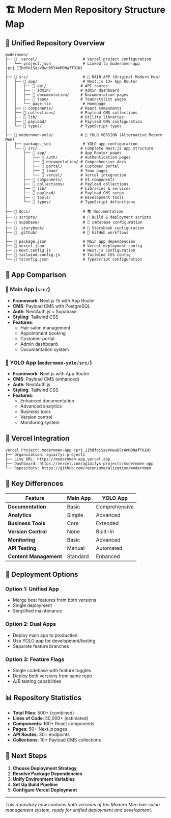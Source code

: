 # 🏗️ Modern Men Repository Structure Map

## 📁 Unified Repository Overview

```
modernmen/
├── 📁 .vercel/                    # Vercel project configuration
│   └── project.json              # Linked to modernmen-app (prj_1IhdfoiSasVHwuB5Y4nMONafTO1N)
│
├── 📁 src/                        # 🎯 MAIN APP (Original Modern Men)
│   ├── 📁 app/                    # Next.js 13+ App Router
│   │   ├── 📁 api/               # API routes
│   │   ├── 📁 admin/             # Admin dashboard
│   │   ├── 📁 documentation/     # Documentation pages
│   │   ├── 📁 team/              # Team/stylist pages
│   │   └── page.tsx              # Homepage
│   ├── 📁 components/            # React components
│   ├── 📁 collections/           # Payload CMS collections
│   ├── 📁 lib/                   # Utility libraries
│   ├── 📁 payload/               # Payload CMS configuration
│   └── 📁 types/                 # TypeScript types
│
├── 📁 modernmen-yolo/            # 🚀 YOLO VERSION (Alternative Modern Men)
│   ├── package.json              # YOLO app configuration
│   └── 📁 src/                   # Complete Next.js app structure
│       ├── 📁 app/               # App Router pages
│       │   ├── 📁 auth/          # Authentication pages
│       │   ├── 📁 documentation/ # Comprehensive docs
│       │   ├── 📁 portal/        # Customer portal
│       │   ├── 📁 team/          # Team pages
│       │   └── 📁 vercel/        # Vercel integration
│       ├── 📁 components/        # UI components
│       ├── 📁 collections/       # Payload collections
│       ├── 📁 lib/               # Libraries & services
│       ├── 📁 payload/           # Payload CMS setup
│       ├── 📁 tools/             # Development tools
│       └── 📁 types/             # TypeScript definitions
│
├── 📁 docs/                       # 📚 Documentation
├── 📁 scripts/                    # 🔧 Build & deployment scripts
├── 📁 supabase/                   # 🗄️ Database configuration
├── 📁 .storybook/                 # 📖 Storybook configuration
├── 📁 .github/                    # 🤖 GitHub workflows
│
├── 📄 package.json                # Main app dependencies
├── 📄 vercel.json                 # Vercel deployment config
├── 📄 next.config.js              # Next.js configuration
├── 📄 tailwind.config.js          # Tailwind CSS config
└── 📄 tsconfig.json               # TypeScript configuration
```

## 🔄 App Comparison

### 🎯 Main App (`src/`)
- **Framework**: Next.js 15 with App Router
- **CMS**: Payload CMS with PostgreSQL
- **Auth**: NextAuth.js + Supabase
- **Styling**: Tailwind CSS
- **Features**: 
  - Hair salon management
  - Appointment booking
  - Customer portal
  - Admin dashboard
  - Documentation system

### 🚀 YOLO App (`modernmen-yolo/src/`)
- **Framework**: Next.js with App Router
- **CMS**: Payload CMS (enhanced)
- **Auth**: NextAuth.js
- **Styling**: Tailwind CSS
- **Features**:
  - Enhanced documentation
  - Advanced analytics
  - Business tools
  - Version control
  - Monitoring system

## 🔗 Vercel Integration

```
Vercel Project: modernmen-app (prj_1IhdfoiSasVHwuB5Y4nMONafTO1N)
├── Organization: agiaifys-projects
├── Live URL: https://modernmen-app.vercel.app
├── Dashboard: https://vercel.com/agiaifys-projects/modernmen-app
└── Repository: https://github.com/reconsumeralization/modernmen
```

## 🎯 Key Differences

| Feature | Main App | YOLO App |
|---------|----------|----------|
| **Documentation** | Basic | Comprehensive |
| **Analytics** | Simple | Advanced |
| **Business Tools** | Core | Extended |
| **Version Control** | None | Built-in |
| **Monitoring** | Basic | Advanced |
| **API Testing** | Manual | Automated |
| **Content Management** | Standard | Enhanced |

## 🚀 Deployment Options

### Option 1: Unified App
- Merge best features from both versions
- Single deployment
- Simplified maintenance

### Option 2: Dual Apps
- Deploy main app to production
- Use YOLO app for development/testing
- Separate feature branches

### Option 3: Feature Flags
- Single codebase with feature toggles
- Deploy both versions from same repo
- A/B testing capabilities

## 📊 Repository Statistics

- **Total Files**: 500+ (combined)
- **Lines of Code**: 50,000+ (estimated)
- **Components**: 100+ React components
- **Pages**: 50+ Next.js pages
- **API Routes**: 30+ endpoints
- **Collections**: 10+ Payload CMS collections

## 🔧 Next Steps

1. **Choose Deployment Strategy**
2. **Resolve Package Dependencies**
3. **Unify Environment Variables**
4. **Set Up Build Pipeline**
5. **Configure Vercel Deployment**

---

*This repository now contains both versions of the Modern Men hair salon management system, ready for unified deployment and development.*
